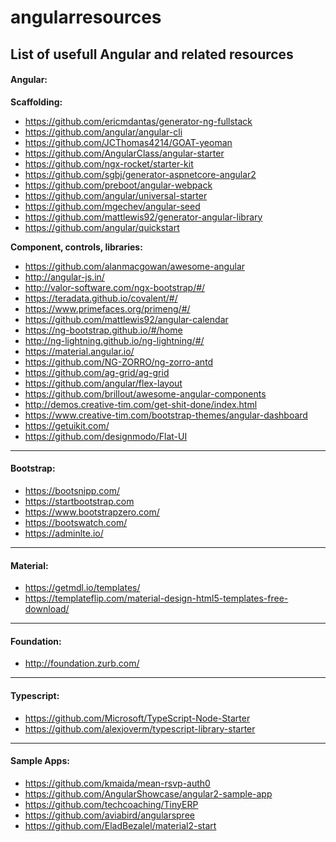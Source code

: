 # angularresources
<h2>List of usefull Angular and related resources</h2>

<h4>Angular:</h4>

<b>Scaffolding:</b><br/>
* https://github.com/ericmdantas/generator-ng-fullstack
* https://github.com/angular/angular-cli
* https://github.com/JCThomas4214/GOAT-yeoman
* https://github.com/AngularClass/angular-starter
* https://github.com/ngx-rocket/starter-kit
* https://github.com/sgbj/generator-aspnetcore-angular2
* https://github.com/preboot/angular-webpack
* https://github.com/angular/universal-starter
* https://github.com/mgechev/angular-seed
* https://github.com/mattlewis92/generator-angular-library
* https://github.com/angular/quickstart


<b>Component, controls, libraries:</b><br/>
* https://github.com/alanmacgowan/awesome-angular
* http://angular-js.in/
* http://valor-software.com/ngx-bootstrap/#/
* https://teradata.github.io/covalent/#/
* https://www.primefaces.org/primeng/#/
* https://github.com/mattlewis92/angular-calendar
* https://ng-bootstrap.github.io/#/home
* http://ng-lightning.github.io/ng-lightning/#/
* https://material.angular.io/
* https://github.com/NG-ZORRO/ng-zorro-antd
* https://github.com/ag-grid/ag-grid
* https://github.com/angular/flex-layout
* https://github.com/brillout/awesome-angular-components
* http://demos.creative-tim.com/get-shit-done/index.html
* https://www.creative-tim.com/bootstrap-themes/angular-dashboard
* https://getuikit.com/
* https://github.com/designmodo/Flat-UI

<hr>

<h4>Bootstrap:</h4>

* https://bootsnipp.com/
* https://startbootstrap.com
* https://www.bootstrapzero.com/
* https://bootswatch.com/
* https://adminlte.io/

<hr>

<h4>Material:</h4>

* https://getmdl.io/templates/
* https://templateflip.com/material-design-html5-templates-free-download/

<hr>

<h4>Foundation: </h4>

* http://foundation.zurb.com/

<hr>

<h4>Typescript:</h4>

* https://github.com/Microsoft/TypeScript-Node-Starter
* https://github.com/alexjoverm/typescript-library-starter

<hr>

<h4>Sample Apps:</h4>

* https://github.com/kmaida/mean-rsvp-auth0
* https://github.com/AngularShowcase/angular2-sample-app
* https://github.com/techcoaching/TinyERP
* https://github.com/aviabird/angularspree
* https://github.com/EladBezalel/material2-start

